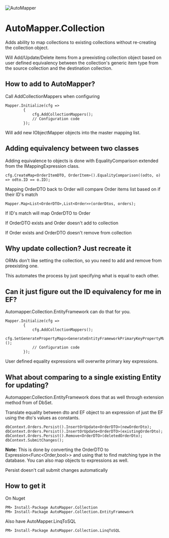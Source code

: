 <img src="https://s3.amazonaws.com/automapper/logo.png" alt="AutoMapper"> 

AutoMapper.Collection
================================
Adds ability to map collections to existing collections without re-creating the collection object.

Will Add/Update/Delete items from a preexisting collection object based on user defined equivalency between the collection's generic item type from the source collection and the destination collection.

How to add to AutoMapper?
--------------------------------
Call AddCollectionMappers when configuring

	Mapper.Initialize(cfg =>
            {
                cfg.AddCollectionMappers();
				// Configuration code
            });
Will add new IObjectMapper objects into the master mapping list.

Adding equivalency between two classes
--------------------------------
Adding equivalence to objects is done with EqualityComparison extended from the IMappingExpression class.

	cfg.CreateMap<OrderItemDTO, OrderItem>().EqualityComparison((odto, o) => odto.ID == o.ID);
Mapping OrderDTO back to Order will compare Order items list based on if their ID's match

	Mapper.Map<List<OrderDTO>,List<Order>>(orderDtos, orders);
If ID's match will map OrderDTO to Order

If OrderDTO exists and Order doesn't add to collection

If Order exists and OrderDTO doesn't remove from collection

Why update collection?  Just recreate it 
-------------------------------
ORMs don't like setting the collection, so you need to add and remove from preexisting one.

This automates the process by just specifying what is equal to each other.

Can it just figure out the ID equivalency for me in EF?
-------------------------------
Automapper.Collection.EntityFramework can do that for you.
	
	Mapper.Initialize(cfg =>
            {
                cfg.AddCollectionMappers();
                cfg.SetGeneratePropertyMaps<GenerateEntityFrameworkPrimaryKeyPropertyMaps<DB>>();
				// Configuration code
            });
User defined equality expressions will overwrite primary key expressions.

What about comparing to a single existing Entity for updating?
--------------------------------
Automapper.Collection.EntityFramework does that as well through extension method from of DbSet<TEntity>.

Translate equality between dto and EF object to an expression of just the EF using the dto's values as constants.

	dbContext.Orders.Persist().InsertOrUpdate<OrderDTO>(newOrderDto);
	dbContext.Orders.Persist().InsertOrUpdate<OrderDTO>(existingOrderDto);
	dbContext.Orders.Persist().Remove<OrderDTO>(deletedOrderDto);
	dbContext.SubmitChanges();
**Note:** This is done by converting the OrderDTO to Expression<Func<Order,bool>> and using that to find matching type in the database.  You can also map objects to expressions as well.

Persist doesn't call submit changes automatically

How to get it
--------------------------------
On Nuget

	PM> Install-Package AutoMapper.Collection
	PM> Install-Package AutoMapper.Collection.EntityFramework
Also have AutoMapper.LinqToSQL

	PM> Install-Package AutoMapper.Collection.LinqToSQL

